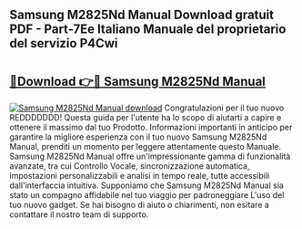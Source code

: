 ## Samsung M2825Nd Manual Download gratuit PDF - Part-7Ee Italiano Manuale del proprietario del servizio P4Cwi

# <h2><a href="http://df9my4w.blite.top/?on=Samsung+M2825Nd+Manual">🔗Download 👉🔴 Samsung M2825Nd Manual</a></h2>

[![Samsung M2825Nd Manual download](https://i.imgur.com/lujVjoI.png)](http://df9my4w.blite.top/?on=Samsung+M2825Nd+Manual)
Congratulazioni per il tuo nuovo REDDDDDDD! Questa guida per l'utente ha lo scopo di aiutarti a capire e ottenere il massimo dal tuo Prodotto. Informazioni importanti in anticipo per garantire la migliore esperienza con il tuo nuovo Samsung M2825Nd Manual, prenditi un momento per leggere attentamente questo Manuale. Samsung M2825Nd Manual offre un'impressionante gamma di funzionalità avanzate, tra cui Controllo Vocale, sincronizzazione automatica, impostazioni personalizzabili e analisi in tempo reale, tutte accessibili dall'interfaccia intuitiva. Supponiamo che Samsung M2825Nd Manual sia stato un compagno affidabile nel tuo viaggio per padroneggiare L'uso del tuo nuovo gadget. Se hai bisogno di aiuto o chiarimenti, non esitare a contattare il nostro team di supporto.
